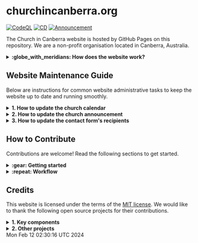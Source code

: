 # churchincanberra.org

[![CodeQL](https://github.com/churchincanberra/churchincanberra.github.io/actions/workflows/github-code-scanning/codeql/badge.svg)](https://github.com/churchincanberra/churchincanberra.github.io/actions/workflows/github-code-scanning/codeql)
[![CD](https://github.com/churchincanberra/churchincanberra.github.io/actions/workflows/jekyll.yml/badge.svg)](https://github.com/churchincanberra/churchincanberra.github.io/actions/workflows/jekyll.yml)
[![Announcement](https://github.com/churchincanberra/churchincanberra.github.io/actions/workflows/update-announcement.yml/badge.svg)](https://github.com/churchincanberra/churchincanberra.github.io/actions/workflows/update-announcement.yml)

The Church in Canberra website is hosted by GitHub Pages on this repository. We are a non-profit organisation located in Canberra, Australia.

<details><summary><strong>:globe_with_meridians: How does the website work?</strong></summary>

```mermaid
flowchart LR
    B[fab:fa-github GitHub Pages] --> |https|A(((fa:fa-cloud Internet)))
    C[fab:fa-github GitHub Repo] --> |publish|B
    D[(fa:fa-list calendar/entries.yml)] --> C
    E[[fab:fa-mailchimp Announcements]] --> C
    F[[fab:fa-wix DNS]] -.- |A, CNAME|B
    B --> |email|G[fab:fa-microsoft Logic App]

```

</details>

## Website Maintenance Guide

Below are instructions for common website administrative tasks to keep the website up to date and running smoothly.

<details><summary><strong>1. How to update the church calendar</strong></summary>

All event entries are stored in `_data/calendar/entries.yml`. Add or update entry as applicable.

Example entry:

```
- id: "a"
  name: "Eternal Future"
  description: "New Heaven and New Earth."
  category: "national"
  singular: false
  date: "0000-01-01"
  location: "New Jerusalem"
```

If an event is marked singular, it only appears in the year it is created for. If it is not singular, it appears in each year.

**Note:** If multiple events are created for the same month and day, use unique `id`s! `id` can be alphanumeric but needs to start with alphabet

For each unique category, a category entry must be created in `_data/calendar/categories.yml`. The category id must match the id used by the entries. The color tag is utilized to color the calendar entries of the corresponding category.

```
- id: national
  name: National
  color: "#0000ee"
```

This allows calendar entries to be filtered by category.

</details>

<details><summary><strong>2. How to update the church announcement</strong></summary>

Church announcement page is updated automatically by `update-announcement.yml`. The update is scheduled to run twice every Sunday at 09:30 AEST and 09:30 AEDT.

At high level, the automation works as follows:

1. Call the MailChimp archive URL to retrieve the latest campaign URL.
1. Retrieve the content from the campaign URL.
1. Filter the content and prepare for publishing.
1. Commit new announcement content if there is any change.

</details>

<details><summary><strong>3. How to update the contact form's recipients</strong></summary>

The contact form is powered by [Contact Me workflow app](https://github.com/churchincanberra/azure-logicapps/). The recipient email address is configured at `EMAIL_RECIPIENTS` under Settings | Security | Repository Variables.

</details>

## How to Contribute

Contributions are welcome! Read the following sections to get started.

<details><summary><strong>:gear: Getting started</strong></summary>

Follow the [Jekyll docs](https://jekyllrb.com/docs/installation/) if setting up Jekyll for the first time.

Download or clone the repository.

To run the site locally, navigate to the repository directory and run:

```bash copy
bundle install
```

To start the Jekyll local development server.

```bash copy
bundle exec jekyll serve
```

To build the site.

```bash copy
bundle exec jekyll build
```

</details>

<details><summary><strong>:repeat: Workflow</strong></summary>

The website and its related components are maintained by [GitHub flow](https://docs.github.com/en/get-started/quickstart/github-flow). To start contributing,

1. Fork and clone the repository to your local environment.
1. Make and commit your changes with a clear and concise [conventional commit message](https://www.conventionalcommits.org/).
1. Open a pull request in your forked repository, tell me about your idea and changes.
1. Respond to any feedback from the maintainers.
1. Make any necessary changes from the feedback.
1. Once approved and all required checks passed, merge your pull request and your changes will be deployed to the `gh-pages` production environment.

**Note:** When deploying, assure `baseurl` value in the `_config.yml` otherwise all the css, images and paths will be broken.

For example if the site is hosted as https://hosting.com/churchincanberra, config would have `baseurl: "/churchincanberra/"`

</details>

## Credits

This website is licensed under the terms of the [MIT license](LICENSE). We would like to thank the following open source projects for their contributions.

<details><summary><strong>1. Key components</strong></summary>

- [Jekyll Serif theme v1.4](https://github.com/zerostaticthemes/jekyll-serif-theme/releases/tag/v1.4)
  - Jekyll 4.3.2
  - Bootstrap 5.3.2
- [gems/jekyll-environment-variables](https://rubygems.org/gems/jekyll-environment-variables/)
- [gems/jekyll-seo-tag](https://rubygems.org/gems/jekyll-seo-tag)

</details>

<details><summary><strong>2. Other projects</strong></summary>

- [Password protected for static pages](https://github.com/matteobrusa/Password-protection-for-static-pages)
- [Calendar component](https://github.com/abzicht/jekyll-calendar)
- [HTTP Request Superagent](https://github.com/ladjs/superagent)
- [Blog post workflow](https://github.com/gautamkrishnar/blog-post-workflow)

</details>
Mon Feb 12 02:30:16 UTC 2024
